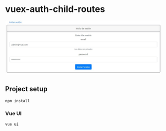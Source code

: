 # vuex-auth-child-routes

<img src="/images/preview.jpg" >

## Project setup
```
npm install
```

### Vue UI
```
vue ui
```
